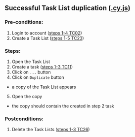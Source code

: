 ## Successful Task List duplication ([.cy.js](/cypress/e2e/3.%20Task%20Lists/TC28.cy.js))
### Pre-conditions:
1. Login to account ([steps 1-4 TC02](/Test_cases/TC02.md))
2. Create a Task List ([steps 1-5 TC23](/Test_cases/TC23.md))
### Steps:
1. Open the Task List
2. Create a task ([steps 1-3 TC11](/Test_cases/TC11.md))
3. Click on `...` button
4. Click on `Duplicate` button
* a copy of the Task List appears
5. Open the copy
* the copy should contain the created in step 2 task
### Postconditions:
1. Delete the Task Lists ([steps 1-3 TC26](/Test_cases/TC26.md))